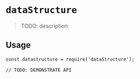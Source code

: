 # `dataStructure`

> TODO: description

## Usage

```
const datastructure = require('dataStructure');

// TODO: DEMONSTRATE API
```
